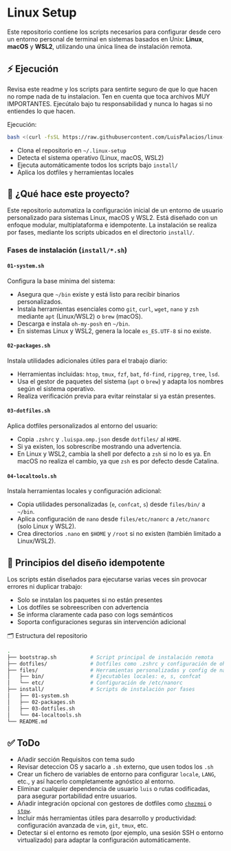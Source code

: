 # Linux Setup

Este repositorio contiene los scripts necesarios para configurar desde cero un entorno personal de terminal en sistemas basados en Unix: **Linux**, **macOS** y **WSL2**, utilizando una única línea de instalación remota.

## ⚡ Ejecución

Revisa este readme y los scripts para sentirte seguro de que lo que hacen no rompe nada de tu instalacion. Ten en cuenta que toca archivos MUY IMPORTANTES. Ejecútalo bajo tu responsabilidad y nunca lo hagas si no entiendes lo que hacen.

Ejecución:

```bash
bash <(curl -fsSL https://raw.githubusercontent.com/LuisPalacios/linux-setup/main/bootstrap.sh)
```

- Clona el repositorio en `~/.linux-setup`
- Detecta el sistema operativo (Linux, macOS, WSL2)
- Ejecuta automáticamente todos los scripts bajo `install/`
- Aplica los dotfiles y herramientas locales

## 🚀 ¿Qué hace este proyecto?

Este repositorio automatiza la configuración inicial de un entorno de usuario personalizado para sistemas Linux, macOS y WSL2. Está diseñado con un enfoque modular, multiplataforma e idempotente. La instalación se realiza por fases, mediante los scripts ubicados en el directorio `install/`.

### Fases de instalación (`install/*.sh`)

#### `01-system.sh`

Configura la base mínima del sistema:

- Asegura que `~/bin` existe y está listo para recibir binarios personalizados.
- Instala herramientas esenciales como `git`, `curl`, `wget`, `nano` y `zsh` mediante `apt` (Linux/WSL2) o `brew` (macOS).
- Descarga e instala `oh-my-posh` en `~/bin`.
- En sistemas Linux y WSL2, genera la locale `es_ES.UTF-8` si no existe.

#### `02-packages.sh`

Instala utilidades adicionales útiles para el trabajo diario:

- Herramientas incluidas: `htop`, `tmux`, `fzf`, `bat`, `fd-find`, `ripgrep`, `tree`, `lsd`.
- Usa el gestor de paquetes del sistema (`apt` o `brew`) y adapta los nombres según el sistema operativo.
- Realiza verificación previa para evitar reinstalar si ya están presentes.

#### `03-dotfiles.sh`

Aplica dotfiles personalizados al entorno del usuario:

- Copia `.zshrc` y `.luispa.omp.json` desde `dotfiles/` al `HOME`.
- Si ya existen, los sobrescribe mostrando una advertencia.
- En Linux y WSL2, cambia la shell por defecto a `zsh` si no lo es ya. En macOS no realiza el cambio, ya que `zsh` es por defecto desde Catalina.

#### `04-localtools.sh`

Instala herramientas locales y configuración adicional:

- Copia utilidades personalizadas (`e`, `confcat`, `s`) desde `files/bin/` a `~/bin`.
- Aplica configuración de `nano` desde `files/etc/nanorc` a `/etc/nanorc` (solo Linux y WSL2).
- Crea directorios `.nano` en `$HOME` y `/root` si no existen (también limitado a Linux/WSL2).

## 🧠 Principios del diseño idempotente

Los scripts están diseñados para ejecutarse varias veces sin provocar errores ni duplicar trabajo:

- Solo se instalan los paquetes si no están presentes
- Los dotfiles se sobreescriben con advertencia
- Se informa claramente cada paso con logs semánticos
- Soporta configuraciones seguras sin intervención adicional

🗂 Estructura del repositorio

```sh
.
├── bootstrap.sh           # Script principal de instalación remota
├── dotfiles/              # Dotfiles como .zshrc y configuración de oh-my-posh
├── files/                 # Herramientas personalizadas y config de nano
│   ├── bin/               # Ejecutables locales: e, s, confcat
│   └── etc/               # Configuración de /etc/nanorc
├── install/               # Scripts de instalación por fases
│   ├── 01-system.sh
│   ├── 02-packages.sh
│   ├── 03-dotfiles.sh
│   └── 04-localtools.sh
└── README.md
```

## ✅ ToDo

- Añadir sección Requisitos con tema sudo
- Revisar deteccion OS y sacarlo a `.sh` externo, que usen todos los `.sh`
- Crear un fichero de variables de entorno para configurar `locale`, `LANG`, etc., y así hacerlo completamente agnóstico al entorno.
- Eliminar cualquier dependencia de usuario `luis` o rutas codificadas, para asegurar portabilidad entre usuarios.
- Añadir integración opcional con gestores de dotfiles como [`chezmoi`](https://www.chezmoi.io/) o [`stow`](https://www.gnu.org/software/stow/).
- Incluir más herramientas útiles para desarrollo y productividad: configuración avanzada de `vim`, `git`, `tmux`, etc.
- Detectar si el entorno es remoto (por ejemplo, una sesión SSH o entorno virtualizado) para adaptar la configuración automáticamente.
